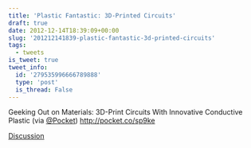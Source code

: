 ```yaml
---
title: 'Plastic Fantastic: 3D-Printed Circuits'
draft: true
date: 2012-12-14T18:39:09+00:00
slug: '201212141839-plastic-fantastic-3d-printed-circuits'
tags:
  - tweets
is_tweet: true
tweet_info:
  id: '279535996666789888'
  type: 'post'
  is_thread: False
---
```




Geeking Out on Materials: 3D-Print Circuits With Innovative Conductive Plastic (via [@Pocket](https://x.com/Pocket)) <http://pocket.co/sp9ke>

[Discussion](https://x.com/sytelus/status/279535996666789888)
